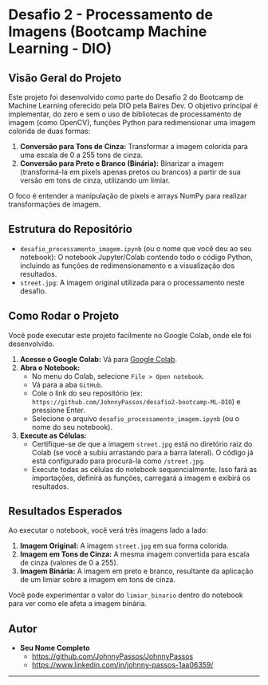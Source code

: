 # Desafio 2 - Processamento de Imagens (Bootcamp Machine Learning - DIO)

## Visão Geral do Projeto

Este projeto foi desenvolvido como parte do Desafio 2 do Bootcamp de Machine Learning oferecido pela DIO pela Baires Dev. O objetivo principal é implementar, do zero e sem o uso de bibliotecas de processamento de imagem (como OpenCV), funções Python para redimensionar uma imagem colorida de duas formas:

1.  **Conversão para Tons de Cinza:** Transformar a imagem colorida para uma escala de 0 a 255 tons de cinza.
2.  **Conversão para Preto e Branco (Binária):** Binarizar a imagem (transformá-la em pixels apenas pretos ou brancos) a partir de sua versão em tons de cinza, utilizando um limiar.

O foco é entender a manipulação de pixels e arrays NumPy para realizar transformações de imagem.

## Estrutura do Repositório

* `desafio_processamento_imagem.ipynb` (ou o nome que você deu ao seu notebook): O notebook Jupyter/Colab contendo todo o código Python, incluindo as funções de redimensionamento e a visualização dos resultados.
* `street.jpg`: A imagem original utilizada para o processamento neste desafio.

## Como Rodar o Projeto

Você pode executar este projeto facilmente no Google Colab, onde ele foi desenvolvido.

1.  **Acesse o Google Colab:** Vá para [Google Colab](https://colab.research.google.com/).
2.  **Abra o Notebook:**
    * No menu do Colab, selecione `File > Open notebook`.
    * Vá para a aba `GitHub`.
    * Cole o link do seu repositório (ex: `https://github.com/JohnnyPassos/desafio2-bootcamp-ML-DIO`) e pressione Enter.
    * Selecione o arquivo `desafio_processamento_imagem.ipynb` (ou o nome do seu notebook).
3.  **Execute as Células:**
    * Certifique-se de que a imagem `street.jpg` está no diretório raiz do Colab (se você a subiu arrastando para a barra lateral). O código já está configurado para procurá-la como `/street.jpg`.
    * Execute todas as células do notebook sequencialmente. Isso fará as importações, definirá as funções, carregará a imagem e exibirá os resultados.

## Resultados Esperados

Ao executar o notebook, você verá três imagens lado a lado:

1.  **Imagem Original:** A imagem `street.jpg` em sua forma colorida.
2.  **Imagem em Tons de Cinza:** A mesma imagem convertida para escala de cinza (valores de 0 a 255).
3.  **Imagem Binária:** A imagem em preto e branco, resultante da aplicação de um limiar sobre a imagem em tons de cinza.

Você pode experimentar o valor do `limiar_binario` dentro do notebook para ver como ele afeta a imagem binária.

## Autor

* **Seu Nome Completo**
    * https://github.com/JohnnyPassos/JohnnyPassos
    * https://www.linkedin.com/in/johnny-passos-1aa06359/

---
